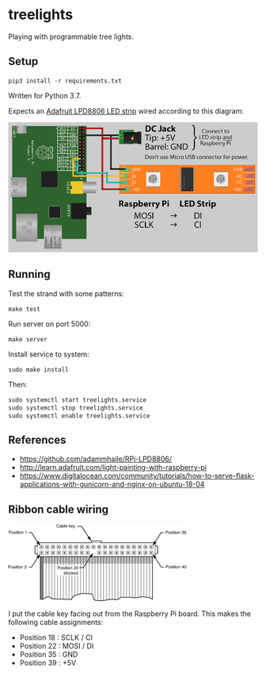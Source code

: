 # treelights
Playing with programmable tree lights.

## Setup
```
pip3 install -r requirements.txt
```

Written for Python 3.7.

Expects an [Adafruit LPD8806 LED
strip](https://learn.adafruit.com/digital-led-strip) wired according to this
diagram:

![Wiring diagram](docs/raspberry_pi_diagram.png)

## Running
Test the strand with some patterns:
```
make test
```

Run server on port 5000:
```
make server
```

Install service to system:
```
sudo make install
```

Then:
```
sudo systemctl start treelights.service
sudo systemctl stop treelights.service
sudo systemctl enable treelights.service
```

## References
- https://github.com/adammhaile/RPi-LPD8806/
- http://learn.adafruit.com/light-painting-with-raspberry-pi
- https://www.digitalocean.com/community/tutorials/how-to-serve-flask-applications-with-gunicorn-and-nginx-on-ubuntu-18-04

## Ribbon cable wiring

![Ribbon cable pins](docs/ribbon-cable.jpg)

I put the cable key facing out from the Raspberry Pi board.  This makes the
following cable assignments:

- Position 18 : SCLK / CI
- Position 22 : MOSI / DI
- Position 35 : GND
- Position 39 : +5V
